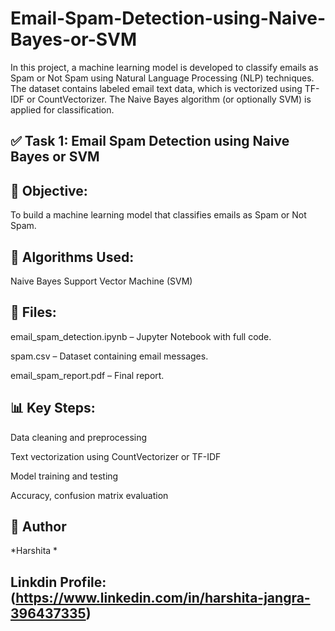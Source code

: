 # Email-Spam-Detection-using-Naive-Bayes-or-SVM
In this project, a machine learning model is developed to classify emails as Spam or Not Spam using Natural Language Processing (NLP) techniques. The dataset contains labeled email text data, which is vectorized using TF-IDF or CountVectorizer. The Naive Bayes algorithm (or optionally SVM) is applied for classification.

## ✅ Task 1: Email Spam Detection using Naive Bayes or SVM

## 📌 Objective:

To build a machine learning model that classifies emails as Spam or Not Spam.

## 🧠 Algorithms Used:

Naive Bayes
Support Vector Machine (SVM)


## 📂 Files:

email_spam_detection.ipynb – Jupyter Notebook with full code.

spam.csv – Dataset containing email messages.

email_spam_report.pdf – Final report.


## 📊 Key Steps:

Data cleaning and preprocessing

Text vectorization using CountVectorizer or TF-IDF

Model training and testing

Accuracy, confusion matrix evaluation

## 💼 Author
*Harshita *

## Linkdin Profile: (https://www.linkedin.com/in/harshita-jangra-396437335)
